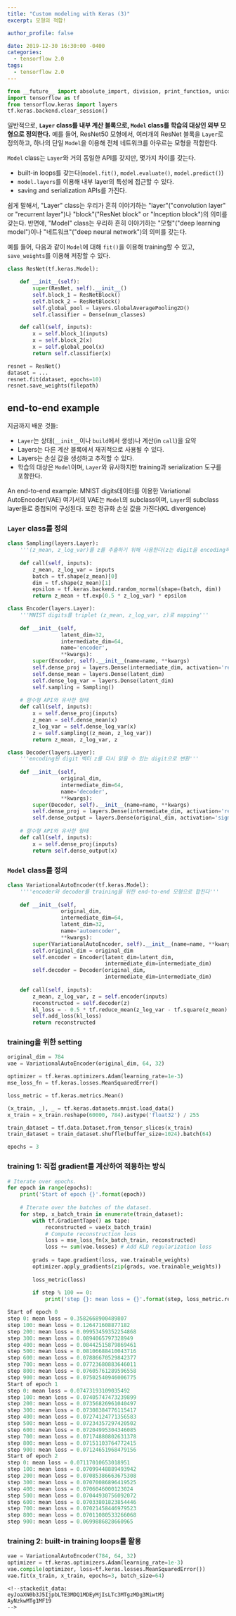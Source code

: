 ```yaml
---
title: "Custom modeling with Keras (3)"
excerpt: 모형의 적합!

author_profile: false

date: 2019-12-30 16:30:00 -0400
categories: 
  - tensorflow 2.0
tags:
  - tensorflow 2.0
---
```

```python
from __future__ import absolute_import, division, print_function, unicode_literals
import tensorflow as tf
from tensorflow.keras import layers
tf.keras.backend.clear_session()
```
일반적으로, **`Layer` class를 내부 계산 블록으로, `Model` class를 학습의 대상인 외부 모형으로 정의한다.** 예를 들어, ResNet50 모형에서, 여러개의 ResNet 블록을 `Layer`로 정의하고,  하나의 단일 `Model`을 이용해 전체 네트워크를 아우르는 모형을 적합한다.

`Model` class는 `Layer`와 거의 동일한 API를 갖지만, 몇가지 차이를 갖는다.
- built-in loops를 갖는다(`model.fit()`, `model.evaluate()`, `model.predict()`)
- `model.layers`를 이용해 내부 layer의 특성에 접근할 수 있다.
- saving and serialization APIs를 가진다.

쉽게 말해서, "Layer" class는 우리가 흔히 이야기하는 "layer"("convolution layer" or "recurrent layer")나 "block"("ResNet block" or "Inception block")의 의미를 갖는다. 반면에, "Model" class는 우리하 흔히 이야기하는 "모형"("deep learning model")이나 "네트워크"("deep neural network")의 의미를 갖는다.

예를 들어, 다음과 같이 `Model`에 대해 `fit()`을 이용해 training할 수 있고, `save_weights`를 이용해 저장할 수 있다.

```python
class ResNet(tf.keras.Model):

    def __init__(self):
        super(ResNet, self).__init__()
        self.block_1 = ResNetBlock()
        self.block_2 = ResNetBlock()
        self.global_pool = layers.GlobalAveragePooling2D()
        self.classifier = Dense(num_classes)

    def call(self, inputs):
        x = self.block_1(inputs)
        x = self.block_2(x)
        x = self.global_pool(x)
        return self.classifier(x)

resnet = ResNet()
dataset = ...
resnet.fit(dataset, epochs=10)
resnet.save_weights(filepath)
```

## end-to-end example

지금까지 배운 것들:
- `Layer`는 상태(`__init__`이나 `build`에서 생성)나 계산(in `call`)을 요약
- Layers는 다른 계산 블록에서 재귀적으로 사용될 수 있다.
- Layers는 손실 값을 생성하고 추적할 수 있다.
- 학습의 대상은 `Model`이며, `Layer`와 유사하지만 training과 serialization 도구를 포함한다.
    
An end-to-end example: MNIST digits데이터를 이용한 Variational AutoEncoder(VAE)
여기서의 VAE는 `Model`의 subclass이며, `Layer`의 subclass layer들로 중첩되어 구성된다. 또한 정규화 손실 값을 가진다(KL divergence)

### `Layer` class를 정의
```python
class Sampling(layers.Layer):
    '''(z_mean, z_log_var)를 z를 추출하기 위해 사용한다(z는 digit을 encoding하기 위한 벡터)'''
    
    def call(self, inputs):
        z_mean, z_log_var = inputs
        batch = tf.shape(z_mean)[0]
        dim = tf.shape(z_mean)[1]
        epsilon = tf.keras.backend.random_normal(shape=(batch, dim))
        return z_mean + tf.exp(0.5 * z_log_var) * epsilon

class Encoder(layers.Layer):
    '''MNIST digits를 triplet (z_mean, z_log_var, z)로 mapping'''
    
    def __init__(self,
                 latent_dim=32,
                 intermediate_dim=64,
                 name='encoder',
                 **kwargs):
        super(Encoder, self).__init__(name=name, **kwargs)
        self.dense_proj = layers.Dense(intermediate_dim, activation='relu')
        self.dense_mean = layers.Dense(latent_dim)
        self.dense_log_var = layers.Dense(latent_dim)
        self.sampling = Sampling()
    
    # 함수형 API와 유사한 형태
    def call(self, inputs):
        x = self.dense_proj(inputs)
        z_mean = self.dense_mean(x)
        z_log_var = self.dense_log_var(x)
        z = self.sampling((z_mean, z_log_var))
        return z_mean, z_log_var, z

class Decoder(layers.Layer):
    '''encoding된 digit 벡터 z를 다시 읽을 수 있는 digit으로 변환'''
    
    def __init__(self,
                 original_dim,
                 intermediate_dim=64,
                 name='decoder',
                 **kwargs):
        super(Decoder, self).__init__(name=name, **kwargs)
        self.dense_proj = layers.Dense(intermediate_dim, activation='relu')
        self.dense_output = layers.Dense(original_dim, activation='sigmoid')
    
    # 함수형 API와 유사한 형태
    def call(self, inputs):
        x = self.dense_proj(inputs)
        return self.dense_output(x)
```

### `Model` class를 정의
```python
class VariationalAutoEncoder(tf.keras.Model):
    ''''encoder와 decoder를 training을 위한 end-to-end 모형으로 합친다'''
    
    def __init__(self,
                 original_dim,
                 intermediate_dim=64,
                 latent_dim=32,
                 name='autoencoder',
                 **kwargs):
        super(VariationalAutoEncoder, self).__init__(name=name, **kwargs)
        self.original_dim = original_dim
        self.encoder = Encoder(latent_dim=latent_dim, 
                               intermediate_dim=intermediate_dim)
        self.decoder = Decoder(original_dim,
                               intermediate_dim=intermediate_dim)
    
    def call(self, inputs):
        z_mean, z_log_var, z = self.encoder(inputs)
        reconstructed = self.decoder(z)
        kl_loss = - 0.5 * tf.reduce_mean(z_log_var - tf.square(z_mean) - tf.exp(z_log_var) + 1)
        self.add_loss(kl_loss)
        return reconstructed
```

### training을 위한 setting
```python
original_dim = 784
vae = VariationalAutoEncoder(original_dim, 64, 32)

optimizer = tf.keras.optimizers.Adam(learning_rate=1e-3)
mse_loss_fn = tf.keras.losses.MeanSquaredError()

loss_metric = tf.keras.metrics.Mean()

(x_train, _), _ = tf.keras.datasets.mnist.load_data()
x_train = x_train.reshape(60000, 784).astype('float32') / 255

train_dataset = tf.data.Dataset.from_tensor_slices(x_train)
train_dataset = train_dataset.shuffle(buffer_size=1024).batch(64)

epochs = 3
```

### training 1: 직접 gradient를 계산하여 적용하는 방식
```python
# Iterate over epochs.
for epoch in range(epochs):
    print('Start of epoch {}'.format(epoch))
    
    # Iterate over the batches of the dataset.
    for step, x_batch_train in enumerate(train_dataset):
        with tf.GradientTape() as tape:
            reconstructed = vae(x_batch_train)
            # Compute reconstruction loss
            loss = mse_loss_fn(x_batch_train, reconstructed)
            loss += sum(vae.losses) # Add KLD regularization loss
        
        grads = tape.gradient(loss, vae.trainable_weights)
        optimizer.apply_gradients(zip(grads, vae.trainable_weights))
        
        loss_metric(loss)
        
        if step % 100 == 0:
            print('step {}: mean loss = {}'.format(step, loss_metric.result()))
```

```python
Start of epoch 0
step 0: mean loss = 0.3582668900489807
step 100: mean loss = 0.126471608877182
step 200: mean loss = 0.09953459352254868
step 300: mean loss = 0.0894065797328949
step 400: mean loss = 0.08442515879869461
step 500: mean loss = 0.08106688410043716
step 600: mean loss = 0.07886670529842377
step 700: mean loss = 0.07723680883646011
step 800: mean loss = 0.07605761289596558
step 900: mean loss = 0.07502540946006775
Start of epoch 1
step 0: mean loss = 0.07473193109035492
step 100: mean loss = 0.07405747473239899
step 200: mean loss = 0.07356826961040497
step 300: mean loss = 0.07308384776115417
step 400: mean loss = 0.07274124771356583
step 500: mean loss = 0.07234357297420502
step 600: mean loss = 0.07204995304346085
step 700: mean loss = 0.07174880802631378
step 800: mean loss = 0.07151103764772415
step 900: mean loss = 0.07124651968479156
Start of epoch 2
step 0: mean loss = 0.07117010653018951
step 100: mean loss = 0.07099448889493942
step 200: mean loss = 0.07085386663675308
step 300: mean loss = 0.07070086896419525
step 400: mean loss = 0.0706046000123024
step 500: mean loss = 0.07044930756092072
step 600: mean loss = 0.07033801823854446
step 700: mean loss = 0.07021458446979523
step 800: mean loss = 0.07011080533266068
step 900: mean loss = 0.0699886828660965
```

### training 2: built-in training loops를 활용
```python
vae = VariationalAutoEncoder(784, 64, 32)
optimizer = tf.keras.optimizers.Adam(learning_rate=1e-3)
vae.compile(optimizer, loss=tf.keras.losses.MeanSquaredError())
vae.fit(x_train, x_train, epochs=3, batch_size=64)
```
```pyt
<!--stackedit_data:
eyJoaXN0b3J5IjpbLTE3MDQ1MDEyMjIsLTc3MTgzMDg3MiwtMj
AyNzkwMTg1MF19
-->